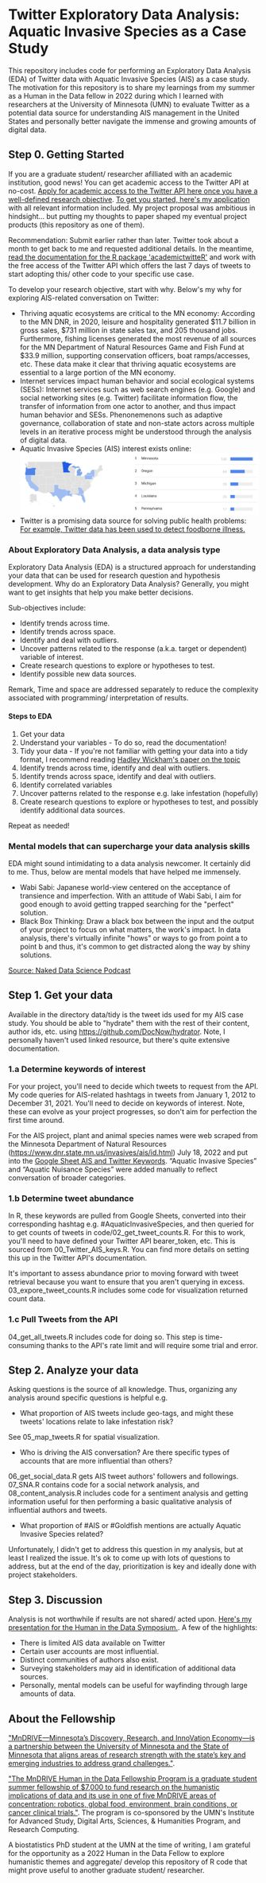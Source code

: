# Twitter Exploratory Data Analysis: Aquatic Invasive Species as a Case Study

This repository includes code for performing an Exploratory Data Analysis (EDA) of Twitter data with Aquatic Invasive Species (AIS) as a case study. The motivation for this repository is to share my learnings from my summer as a Human in the Data fellow in 2022 during which I learned with researchers at the University of Minnesota (UMN) to evaluate Twitter as a potential data source for understanding AIS management in the United States and personally better navigate the immense and growing amounts of digital data. 

## Step 0. Getting Started

If you are a graduate student/ researcher afilliated with an academic institution, good news! You can get academic access to the Twitter API at no-cost. [Apply for academic access to the Twitter API here once you have a well-defined research objective](https://developer.twitter.com/en/products/twitter-api/academic-research). [To get you started, here's my application](https://docs.google.com/document/d/1akumrmMueqfQ5HurrFHizGhQx-VW9hj21zKLKv6fjPo/edit?usp=sharing) with all relevant information included. My project proposal was ambitious in hindsight... but putting my thoughts to paper shaped my eventual project products (this repository as one of them). 

Recommendation: Submit earlier rather than later. Twitter took about a month to get back to me and requested additional details. In the meantime, [read the documentation for the R package 'academictwitteR'](https://cran.r-project.org/web/packages/academictwitteR/academictwitteR.pdf) and work with the free access of the Twitter API which offers the last 7 days of tweets to start adopting this/ other code to your specific use case.

To develop your research objective, start with why. Below's my why for exploring AIS-related conversation on Twitter:

* Thriving aquatic ecosystems are critical to the MN economy: According to the MN DNR, in 2020, leisure and hospitality generated \$11.7 billion in gross sales, \$731 million in state sales tax, and 205 thousand jobs. Furthermore, fishing licenses generated the most revenue of all sources for the MN Department of Natural Resources Game and Fish Fund at $33.9 million, supporting conservation officers, boat ramps/accesses, etc. These data make it clear that thriving aquatic ecosystems are essential to a large portion of the MN economy.
* Internet services impact human behavior and social ecological systems (SESs): Internet services such as web search engines (e.g. Google) and social networking sites (e.g. Twitter) facilitate information flow, the transfer of information from one actor to another, and thus impact human behavior and SESs. Phenonemenons such as adaptive governance, collaboration of state and non-state actors across multiple levels in an iterative process might be understood through the analysis of digital data.
* Aquatic Invasive Species (AIS) interest exists online: ![Figure 1. AIS Google Trends. 100 is the most popular location as a fraction of total searches in that location, 50 indicates a location which is half as popular, 0 indicates a location without enough data. Queries included “aquatic invasive species” from 1/1/04 - 3/4/22. Data source: Google Trends (https://www.google.com/trends).](images/AIS_Search_Trends.png)
* Twitter is a promising data source for solving public health problems: [For example, Twitter data has been used to detect foodborne illness.](https://doi.org/10.1609/aimag.v38i1.2711)

### About Exploratory Data Analysis, a data analysis type

Exploratory Data Analysis (EDA) is a structured approach for understanding your data that can be used for research question and hypothesis development. Why do an Exploratory Data Analysis? Generally, you might want to get insights that help you make better decisions. 

Sub-objectives include:

- Identify trends across time.
- Identify trends across space. 
- Identify and deal with outliers.
- Uncover patterns related to the response (a.k.a. target or dependent) variable of interest.
- Create research questions to explore or hypotheses to test.
- Identify possible new data sources.

Remark, Time and space are addressed separately to reduce the complexity associated with programming/ interpretation of results.

#### Steps to EDA

1. Get your data
2. Understand your variables - To do so, read the documentation!
3. Tidy your data - If you're not familiar with getting your data into a tidy format, I recommend reading [Hadley Wickham's paper on the topic](https://vita.had.co.nz/papers/tidy-data.pdf)
4. Identify trends across time, identify and deal with outliers.
5. Identify trends across space, identify and deal with outliers.
6. Identify correlated variables
7. Uncover patterns related to the response e.g. lake infestation (hopefully)
8. Create research questions to explore or hypotheses to test, and possibly identify additional data sources.

Repeat as needed!

### Mental models that can supercharge your data analysis skills

EDA might sound intimidating to a data analysis newcomer. It certainly did to me. Thus, below are mental models that have helped me immensely.

- Wabi Sabi: Japanese world-view centered on the acceptance of transience and imperfection. With an attitude of Wabi Sabi, I aim for good enough to avoid getting trapped searching for the "perfect" solution.
- Black Box Thinking: Draw a black box between the input and the output of your project to focus on what matters, the work's impact. In data analysis, there's virtually infinite "hows" or ways to go from point a to point b and thus, it's common to get distracted along the way by shiny solutions.

[Source: Naked Data Science Podcast](https://open.spotify.com/show/4Sacw5UzY7utm6coTEHS0h?si=6e5ec050f22a4b85)

## Step 1. Get your data

Available in the directory data/tidy is the tweet ids used for my AIS case study. You should be able to "hydrate" them with the rest of their content, author ids, etc. using https://github.com/DocNow/hydrator. Note, I personally haven't used linked resource, but there's quite extensive documentation.

### 1.a Determine keywords of interest

For your project, you'll need to decide which tweets to request from the API. My code queries for AIS-related hashtags in tweets from January 1, 2012 to December 31, 2021. You'll need to decide on keywords of interest. Note, these can evolve as your project progresses, so don't aim for perfection the first time around.

For the AIS project, plant and animal species names were web scraped from the Minnesota Department of Natural Resources (https://www.dnr.state.mn.us/invasives/ais/id.html) July 18, 2022 and put into the [Google Sheet AIS and Twitter Keywords](https://docs.google.com/spreadsheets/d/15axVoP4eLejqTTRj-a15YU3v6AkJv3Y-n5AEQRievEU/edit?usp=sharing). “Aquatic Invasive Species” and “Aquatic Nuisance Species” were added manually to reflect conversation of broader categories. 

### 1.b Determine tweet abundance

In R, these keywords are pulled from Google Sheets, converted into their corresponding hashtag e.g. #AquaticInvasiveSpecies, and then queried for to get counts of tweets in code/02_get_tweet_counts.R. For this to work, you'll need to have defined your Twitter API bearer_token, etc. This is sourced from 00_Twitter_AIS_keys.R. You can find more details on setting this up in the Twitter API's documentation.

It's important to assess abundance prior to moving forward with tweet retrieval because you want to ensure that you aren't querying in excess. 03_expore_tweet_counts.R includes some code for visualization returned count data.

### 1.c Pull Tweets from the API

04_get_all_tweets.R includes code for doing so. This step is time-consuming thanks to the API's rate limit and will require some trial and error.

## Step 2. Analyze your data

Asking questions is the source of all knowledge. Thus, organizing any analysis around specific questions is helpful e.g.

- What proportion of AIS tweets include geo-tags, and might these tweets' locations relate to lake infestation risk?

See 05_map_tweets.R for spatial visualization.

- Who is driving the AIS conversation? Are there specific types of accounts that are more influential than others? 

06_get_social_data.R gets AIS tweet authors' followers and followings. 07_SNA.R contains code for a social network analysis, and 08_content_analysis.R includes code for a sentiment analysis and getting information useful for then performing a basic qualitative analysis of influential authors and tweets.

- What proportion of #AIS or #Goldfish mentions are actually Aquatic Invasive Species related?

Unfortunately, I didn't get to address this question in my analysis, but at least I realized the issue. It's ok to come up with lots of questions to address, but at the end of the day, prioritization is key and ideally done with project stakeholders.

## Step 3. Discussion

Analysis is not worthwhile if results are not shared/ acted upon. [Here's my presentation for the Human in the Data Symposium.](https://docs.google.com/presentation/d/1g2Bks6e0QEqjvQQyJWnA4wXYGhORB5XFIRH-KWTc8Aw/edit?usp=sharing). A few of the highlights: 

- There is limited AIS data available on Twitter
- Certain user accounts are most influential.
- Distinct communities of authors also exist.
- Surveying stakeholders may aid in identification of additional data sources.
- Personally, mental models can be useful for wayfinding through large amounts of data.

## About the Fellowship

["MnDRIVE—Minnesota’s Discovery, Research, and InnoVation Economy—is a partnership between the University of Minnesota and the State of Minnesota that aligns areas of research strength with the state’s key and emerging industries to address grand challenges."](https://research.umn.edu/about-us/initiatives/mndrive).

["The MnDRIVE Human in the Data Fellowship Program is a graduate student summer fellowship of $7,000 to fund research on the humanistic implications of data and its use in one of five MnDRIVE areas of concentration: robotics, global food, environment, brain conditions, or cancer clinical trials."](https://ias.umn.edu/opportunities/human-data-mndrive-fellowship-program). The program is co-sponsored by the UMN's Institute for Advanced Study, Digital Arts, Sciences, & Humanities Program, and Research Computing. 

A biostatistics PhD student at the UMN at the time of writing, I am grateful for the opportunity as a 2022 Human in the Data Fellow to explore humanistic themes and aggregate/ develop this repository of R code that might prove useful to another graduate student/ researcher.


